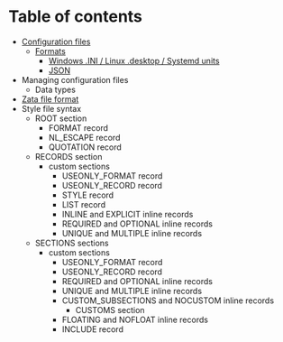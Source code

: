 # Table of contents
- [Configuration files](confile.md)
  - [Formats](confile.md#configuration-file-formats)
    - [Windows .INI / Linux .desktop / Systemd units](confile.md#windows-ini--linux-desktop--systemd-units)
    - [JSON](confile.md#json)
- Managing configuration files
  - Data types
- [Zata file format](zata.md)
- Style file syntax
  - ROOT section
    - FORMAT record
    - NL_ESCAPE record
    - QUOTATION record
  - RECORDS section
    - custom sections
      - USEONLY_FORMAT record
      - USEONLY_RECORD record
      - STYLE record
      - LIST record
      - INLINE and EXPLICIT inline records
      - REQUIRED and OPTIONAL inline records
      - UNIQUE and MULTIPLE inline records
  - SECTIONS sections
    - custom sections
      - USEONLY_FORMAT record
      - USEONLY_RECORD record
      - REQUIRED and OPTIONAL inline records
      - UNIQUE and MULTIPLE inline records
      - CUSTOM_SUBSECTIONS and NOCUSTOM inline records
        - CUSTOMS section
      - FLOATING and NOFLOAT inline records
      - INCLUDE record

